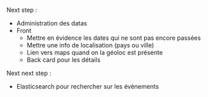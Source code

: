 Next step :

* Administration des datas
* Front
    * Mettre en évidence les dates qui ne sont pas encore passées
    * Mettre une info de localisation (pays ou ville)
    * Lien vers maps quand on la géoloc est présente
    * Back card pour les détails

Next next step :

* Elasticsearch pour rechercher sur les évènements